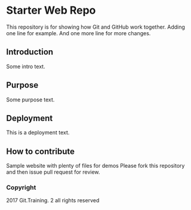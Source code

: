 # Starter Web Repo

This repository is for showing how Git and GitHub work together.
Adding one line for example.
And one more line for more changes.

## Introduction

Some intro text.

## Purpose

Some purpose text.

## Deployment

This is a deployment text.

## How to contribute

Sample website with plenty of files for demos
Please fork this repository and then issue pull request for review.

### Copyright 

2017 Git.Training. 2
all rights reserved